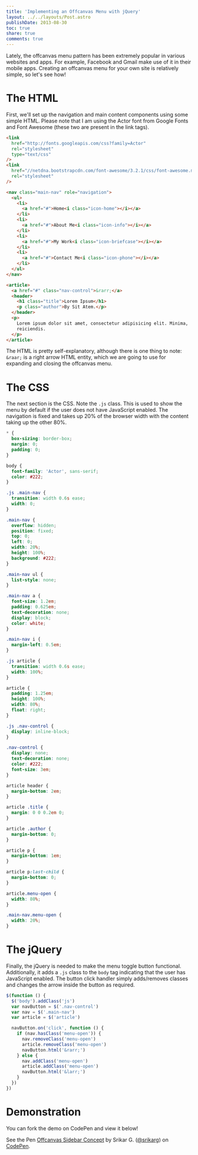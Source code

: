 ```yaml
---
title: 'Implementing an Offcanvas Menu with jQuery'
layout: ../../layouts/Post.astro
publishDate: 2013-08-30
toc: true
share: true
comments: true
---
```


Lately, the offcanvas menu pattern has been extremely popular in various
websites and apps. For example, Facebook and Gmail make use of it in their
mobile apps. Creating an offcanvas menu for your own site is relatively simple,
so let's see how!

# The HTML

First, we'll set up the navigation and main content components using some simple
HTML. Please note that I am using the Actor font from Google Fonts and Font
Awesome (these two are present in the link tags).

```html
<link
  href="http://fonts.googleapis.com/css?family=Actor"
  rel="stylesheet"
  type="text/css"
/>
<link
  href="//netdna.bootstrapcdn.com/font-awesome/3.2.1/css/font-awesome.min.css"
  rel="stylesheet"
/>

<nav class="main-nav" role="navigation">
  <ul>
    <li>
      <a href="#">Home<i class="icon-home"></i></a>
    </li>
    <li>
      <a href="#">About Me<i class="icon-info"></i></a>
    </li>
    <li>
      <a href="#">My Work<i class="icon-briefcase"></i></a>
    </li>
    <li>
      <a href="#">Contact Me<i class="icon-phone"></i></a>
    </li>
  </ul>
</nav>

<article>
  <a href="#" class="nav-control">&rarr;</a>
  <header>
    <h1 class="title">Lorem Ipsum</h1>
    <p class="author">By Sit Atem.</p>
  </header>
  <p>
    Lorem ipsum dolor sit amet, consectetur adipisicing elit. Minima,
    reiciendis.
  </p>
</article>
```

The HTML is pretty self-explanatory, although there is one thing to note:
`&raar;` is a right arrow HTML entity, which we are going to use for expanding
and closing the offcanvas menu.

# The CSS

The next section is the CSS. Note the `.js` class. This is used to show the menu
by default if the user does not have JavaScript enabled. The navigation is fixed
and takes up 20% of the browser width with the content taking up the other 80%.

```css
* {
  box-sizing: border-box;
  margin: 0;
  padding: 0;
}

body {
  font-family: 'Actor', sans-serif;
  color: #222;
}

.js .main-nav {
  transition: width 0.6s ease;
  width: 0;
}

.main-nav {
  overflow: hidden;
  position: fixed;
  top: 0;
  left: 0;
  width: 20%;
  height: 100%;
  background: #222;
}

.main-nav ul {
  list-style: none;
}

.main-nav a {
  font-size: 1.2em;
  padding: 0.625em;
  text-decoration: none;
  display: block;
  color: white;
}

.main-nav i {
  margin-left: 0.5em;
}

.js article {
  transition: width 0.6s ease;
  width: 100%;
}

article {
  padding: 1.25em;
  height: 100%;
  width: 80%;
  float: right;
}

.js .nav-control {
  display: inline-block;
}

.nav-control {
  display: none;
  text-decoration: none;
  color: #222;
  font-size: 3em;
}

article header {
  margin-bottom: 2em;
}

article .title {
  margin: 0 0 0.2em 0;
}

article .author {
  margin-bottom: 0;
}

article p {
  margin-bottom: 1em;
}

article p:last-child {
  margin-bottom: 0;
}

article.menu-open {
  width: 80%;
}

.main-nav.menu-open {
  width: 20%;
}
```

# The jQuery

Finally, the jQuery is needed to make the menu toggle button functional.
Additionally, it adds a `.js` class to the `body` tag indicating that the user
has JavaScript enabled. The button click handler simply adds/removes classes and
changes the arrow inside the button as required.

```javascript
$(function () {
  $('body').addClass('js')
  var navButton = $('.nav-control')
  var nav = $('.main-nav')
  var article = $('article')

  navButton.on('click', function () {
    if (nav.hasClass('menu-open')) {
      nav.removeClass('menu-open')
      article.removeClass('menu-open')
      navButton.html('&rarr;')
    } else {
      nav.addClass('menu-open')
      article.addClass('menu-open')
      navButton.html('&larr;')
    }
  })
})
```

# Demonstration

You can fork the demo on CodePen and view it below!

<div class="codepen-container">
    <p data-height="500" data-theme-id="132" data-slug-hash="xwpAv" data-default-tab="html,result" data-user="srikarg" data-embed-version="2" data-pen-title="Offcanvas Sidebar Concept" class="codepen">See the Pen <a href="https://codepen.io/srikarg/pen/xwpAv/">Offcanvas Sidebar Concept</a> by Srikar G. (<a href="https://codepen.io/srikarg">@srikarg</a>) on <a href="https://codepen.io">CodePen</a>.</p>
    <script async src="https://production-assets.codepen.io/assets/embed/ei.js"></script>
</div>
